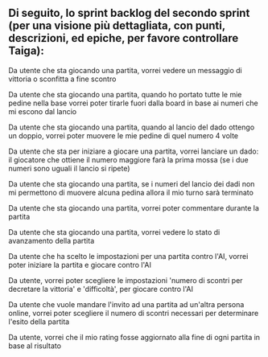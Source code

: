 Di seguito, lo sprint backlog del secondo sprint (per una visione più dettagliata, con punti, descrizioni, ed epiche, per favore controllare Taiga):
---

Da utente che sta giocando una partita, vorrei vedere un messaggio di vittoria o sconfitta a fine scontro

Da utente che sta giocando una partita, quando ho portato tutte le mie pedine nella base vorrei poter tirarle fuori dalla board in base ai numeri che mi escono dal lancio

Da utente che sta giocando una partita, quando al lancio del dado ottengo un doppio, vorrei poter muovere le mie pedine di quel numero 4 volte

Da utente che sta per iniziare a giocare una partita, vorrei lanciare un dado: il giocatore che ottiene il numero maggiore farà la prima mossa (se i due numeri sono uguali il lancio si ripete)

Da utente che sta giocando una partita, se i numeri del lancio dei dadi non mi permettono di muovere alcuna pedina allora il mio turno sarà terminato

Da utente che sta giocando una partita, vorrei poter commentare durante la partita

Da utente che sta giocando una partita, vorrei vedere lo stato di avanzamento della partita

Da utente che ha scelto le impostazioni per una partita contro l'AI, vorrei poter iniziare la partita e giocare contro l'AI

Da utente, vorrei poter scegliere le impostazioni 'numero di scontri per decretare la vittoria' e 'difficoltà', per giocare contro l'AI

Da utente che vuole mandare l'invito ad una partita ad un'altra persona online, vorrei poter scegliere il numero di scontri necessari per determinare l'esito della partita

Da utente, vorrei che il mio rating fosse aggiornato alla fine di ogni partita in base al risultato